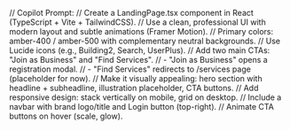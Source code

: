 // Copilot Prompt:
// Create a LandingPage.tsx component in React (TypeScript + Vite + TailwindCSS).
// Use a clean, professional UI with modern layout and subtle animations (Framer Motion).
// Primary colors: amber-400 / amber-500 with complementary neutral backgrounds.
// Use Lucide icons (e.g., Building2, Search, UserPlus).
// Add two main CTAs: "Join as Business" and "Find Services".
// - "Join as Business" opens a registration modal.
// - "Find Services" redirects to /services page (placeholder for now).
// Make it visually appealing: hero section with headline + subheadline, illustration placeholder, CTA buttons.
// Add responsive design: stack vertically on mobile, grid on desktop.
// Include a navbar with brand logo/title and Login button (top-right).
// Animate CTA buttons on hover (scale, glow).
